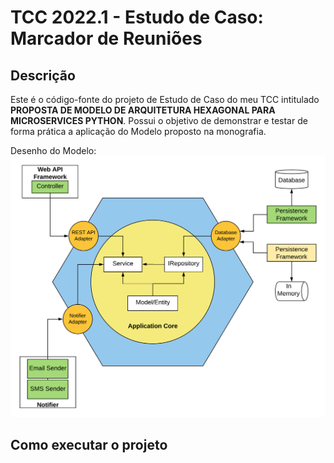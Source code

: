 # TCC 2022.1 - Estudo de Caso: Marcador de Reuniões

## Descrição

Este é o código-fonte do projeto de Estudo de Caso do meu TCC intitulado
**PROPOSTA DE MODELO DE ARQUITETURA HEXAGONAL PARA MICROSERVICES PYTHON**. Possui o objetivo de demonstrar e testar de forma prática a aplicação do Modelo proposto na monografia.

Desenho do Modelo:
![Modelo proposto](./images/modelo_arquitetura.png)

## Como executar o projeto
